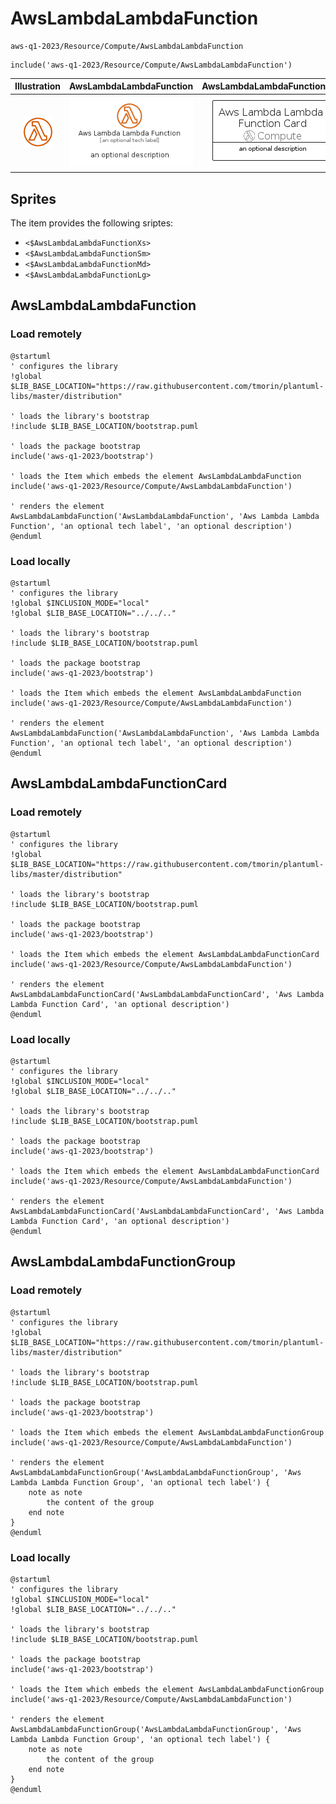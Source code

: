 # AwsLambdaLambdaFunction


```text
aws-q1-2023/Resource/Compute/AwsLambdaLambdaFunction
```

```text
include('aws-q1-2023/Resource/Compute/AwsLambdaLambdaFunction')
```



| Illustration | AwsLambdaLambdaFunction | AwsLambdaLambdaFunctionCard | AwsLambdaLambdaFunctionGroup |
| :---: | :---: | :---: | :---: |
| ![illustration for Illustration](../../../aws-q1-2023/Resource/Compute/AwsLambdaLambdaFunction.png) | ![illustration for AwsLambdaLambdaFunction](../../../aws-q1-2023/Resource/Compute/AwsLambdaLambdaFunction.Local.png) | ![illustration for AwsLambdaLambdaFunctionCard](../../../aws-q1-2023/Resource/Compute/AwsLambdaLambdaFunctionCard.Local.png) | ![illustration for AwsLambdaLambdaFunctionGroup](../../../aws-q1-2023/Resource/Compute/AwsLambdaLambdaFunctionGroup.Local.png) |



## Sprites
The item provides the following sriptes:

- `<$AwsLambdaLambdaFunctionXs>`
- `<$AwsLambdaLambdaFunctionSm>`
- `<$AwsLambdaLambdaFunctionMd>`
- `<$AwsLambdaLambdaFunctionLg>`





## AwsLambdaLambdaFunction

### Load remotely
```plantuml
@startuml
' configures the library
!global $LIB_BASE_LOCATION="https://raw.githubusercontent.com/tmorin/plantuml-libs/master/distribution"

' loads the library's bootstrap
!include $LIB_BASE_LOCATION/bootstrap.puml

' loads the package bootstrap
include('aws-q1-2023/bootstrap')

' loads the Item which embeds the element AwsLambdaLambdaFunction
include('aws-q1-2023/Resource/Compute/AwsLambdaLambdaFunction')

' renders the element
AwsLambdaLambdaFunction('AwsLambdaLambdaFunction', 'Aws Lambda Lambda Function', 'an optional tech label', 'an optional description')
@enduml
```

### Load locally
```plantuml
@startuml
' configures the library
!global $INCLUSION_MODE="local"
!global $LIB_BASE_LOCATION="../../.."

' loads the library's bootstrap
!include $LIB_BASE_LOCATION/bootstrap.puml

' loads the package bootstrap
include('aws-q1-2023/bootstrap')

' loads the Item which embeds the element AwsLambdaLambdaFunction
include('aws-q1-2023/Resource/Compute/AwsLambdaLambdaFunction')

' renders the element
AwsLambdaLambdaFunction('AwsLambdaLambdaFunction', 'Aws Lambda Lambda Function', 'an optional tech label', 'an optional description')
@enduml
```

## AwsLambdaLambdaFunctionCard

### Load remotely
```plantuml
@startuml
' configures the library
!global $LIB_BASE_LOCATION="https://raw.githubusercontent.com/tmorin/plantuml-libs/master/distribution"

' loads the library's bootstrap
!include $LIB_BASE_LOCATION/bootstrap.puml

' loads the package bootstrap
include('aws-q1-2023/bootstrap')

' loads the Item which embeds the element AwsLambdaLambdaFunctionCard
include('aws-q1-2023/Resource/Compute/AwsLambdaLambdaFunction')

' renders the element
AwsLambdaLambdaFunctionCard('AwsLambdaLambdaFunctionCard', 'Aws Lambda Lambda Function Card', 'an optional description')
@enduml
```

### Load locally
```plantuml
@startuml
' configures the library
!global $INCLUSION_MODE="local"
!global $LIB_BASE_LOCATION="../../.."

' loads the library's bootstrap
!include $LIB_BASE_LOCATION/bootstrap.puml

' loads the package bootstrap
include('aws-q1-2023/bootstrap')

' loads the Item which embeds the element AwsLambdaLambdaFunctionCard
include('aws-q1-2023/Resource/Compute/AwsLambdaLambdaFunction')

' renders the element
AwsLambdaLambdaFunctionCard('AwsLambdaLambdaFunctionCard', 'Aws Lambda Lambda Function Card', 'an optional description')
@enduml
```

## AwsLambdaLambdaFunctionGroup

### Load remotely
```plantuml
@startuml
' configures the library
!global $LIB_BASE_LOCATION="https://raw.githubusercontent.com/tmorin/plantuml-libs/master/distribution"

' loads the library's bootstrap
!include $LIB_BASE_LOCATION/bootstrap.puml

' loads the package bootstrap
include('aws-q1-2023/bootstrap')

' loads the Item which embeds the element AwsLambdaLambdaFunctionGroup
include('aws-q1-2023/Resource/Compute/AwsLambdaLambdaFunction')

' renders the element
AwsLambdaLambdaFunctionGroup('AwsLambdaLambdaFunctionGroup', 'Aws Lambda Lambda Function Group', 'an optional tech label') {
    note as note
        the content of the group
    end note
}
@enduml
```

### Load locally
```plantuml
@startuml
' configures the library
!global $INCLUSION_MODE="local"
!global $LIB_BASE_LOCATION="../../.."

' loads the library's bootstrap
!include $LIB_BASE_LOCATION/bootstrap.puml

' loads the package bootstrap
include('aws-q1-2023/bootstrap')

' loads the Item which embeds the element AwsLambdaLambdaFunctionGroup
include('aws-q1-2023/Resource/Compute/AwsLambdaLambdaFunction')

' renders the element
AwsLambdaLambdaFunctionGroup('AwsLambdaLambdaFunctionGroup', 'Aws Lambda Lambda Function Group', 'an optional tech label') {
    note as note
        the content of the group
    end note
}
@enduml
```

